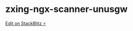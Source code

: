 # zxing-ngx-scanner-unusgw

[Edit on StackBlitz ⚡️](https://stackblitz.com/edit/zxing-ngx-scanner-unusgw)